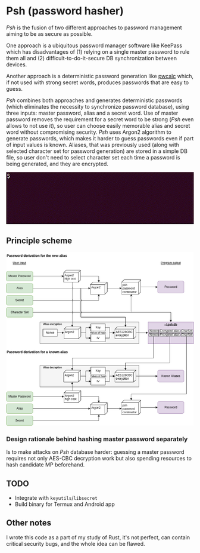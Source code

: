 # Psh (password hasher)

*Psh* is the fusion of two different approaches to password management aiming to be as secure as possible.

One approach is a ubiquitous password manager software like KeePass which has disadvantages of (1) relying on a single master password to rule them all and (2) difficult-to-do-it-secure DB synchronization between devices.

Another approach is a deterministic password generation like [pwcalc](https://github.com/pmorjan/pwcalc-chrome) which, if not used with strong secret words, produces passwords that are easy to guess.

*Psh* combines both approaches and generates deterministic passwords (which eliminates the necessity to synchronize password database), using three inputs: master password, alias and a secret word. Use of master password removes the requirement for a secret word to be strong (*Psh* even allows to not use it), so user can choose easily memorable alias and secret word without compromising security. *Psh* uses Argon2 algorithm to generate passwords, which makes it harder to guess passwords even if part of input values is known. Aliases, that was previously used (along with selected character set for password generation) are stored in a simple DB file, so user don't need to select character set each time a password is being generated, and they are encrypted.

![](/psh.gif "")

## Principle scheme

![](/psh.png "")

### Design rationale behind hashing master password separately

Is to make attacks on *Psh* database harder: guessing a master password requires not only AES-CBC decryption work but also spending resources to hash candidate MP beforehand.

## TODO

* Integrate with `keyutils`/`libsecret`
* Build binary for Termux and Android app

## Other notes

I wrote this code as a part of my study of Rust, it's not perfect, can contain critical security bugs, and the whole idea can be flawed.
